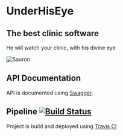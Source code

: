 # UnderHisEye
## The best clinic software
He will watch your clinic, with his divine eye

![Sauron](https://thumbs.gfycat.com/WarmheartedWatchfulEquestrian-small.gif)

## API Documentation

API is documented using [Swagger](https://api.underhiseye.live/swagger-ui.html).

## Pipeline [![Build Status](https://travis-ci.com/niewiemmichal/UnderHisEye.svg?branch=master)](https://travis-ci.com/niewiemmichal/UnderHisEye)

Project is build and deployed using [Travis CI](https://travis-ci.com/niewiemmichal/UnderHisEye)
